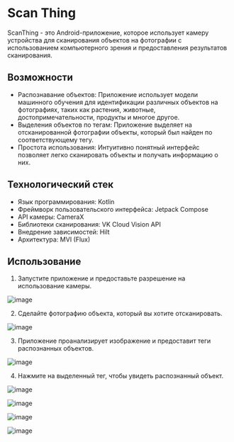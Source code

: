 # Scan Thing

ScanThing - это Android-приложение, которое использует камеру устройства для сканирования объектов на фотографии с использованием компьютерного зрения и предоставления результатов сканирования.

## Возможности
- Распознавание объектов: Приложение использует модели машинного обучения для идентификации различных объектов на фотографиях, таких как растения, животные, достопримечательности,  продукты и многое другое.
- Выделения объектов по тегам: Приложение выделяет на отсканированной фотографии объекты, который был найден по соответствующему тегу.
- Простота использования: Интуитивно понятный интерфейс позволяет легко сканировать объекты и получать информацию о них.

## Технологический стек
- Язык программирования: Kotlin
- Фреймворк пользовательского интерфейса: Jetpack Compose
- API камеры: CameraX
- Библиотеки сканирования: VK Cloud Vision API
- Внедрение зависимостей: Hilt
- Архитектура: MVI (Flux)

## Использование
1) Запустите приложение и предоставьте разрешение на использование камеры.

![image](https://github.com/user-attachments/assets/d8e3e425-57c3-4c08-a21b-a3783338c29c)

2) Сделайте фотографию объекта, который вы хотите отсканировать.

![image](https://github.com/user-attachments/assets/51f2184b-c476-4c25-beb6-1348eb4da13d)

3) Приложение проанализирует изображение и предоставит теги распознанных объектов.

![image](https://github.com/user-attachments/assets/8c908253-f7ca-4aa9-be01-a99a737f300b)

4) Нажмите на выделенный тег, чтобы увидеть распознанный объект.

![image](https://github.com/user-attachments/assets/1a9b82bf-5473-48f9-bae3-9f200070f87c)

![image](https://github.com/user-attachments/assets/c7711fca-8d25-493c-8c86-447c29575d46)

![image](https://github.com/user-attachments/assets/7571f67e-7341-420f-996d-f5827adb3cb2)

![image](https://github.com/user-attachments/assets/aa7df79d-59b8-45cb-a931-2ee2b6736ac3)





